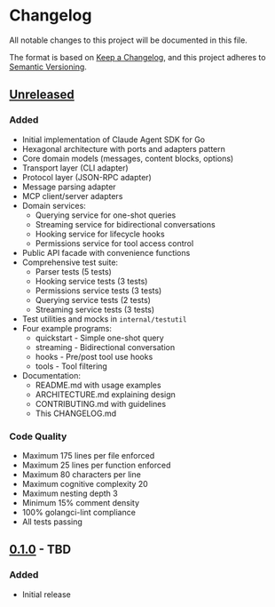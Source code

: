 # Changelog

All notable changes to this project will be documented in this file.

The format is based on [Keep a Changelog](https://keepachangelog.com/en/1.0.0/),
and this project adheres to [Semantic Versioning](https://semver.org/spec/v2.0.0.html).

## [Unreleased]

### Added

- Initial implementation of Claude Agent SDK for Go
- Hexagonal architecture with ports and adapters pattern
- Core domain models (messages, content blocks, options)
- Transport layer (CLI adapter)
- Protocol layer (JSON-RPC adapter)
- Message parsing adapter
- MCP client/server adapters
- Domain services:
  - Querying service for one-shot queries
  - Streaming service for bidirectional conversations
  - Hooking service for lifecycle hooks
  - Permissions service for tool access control
- Public API facade with convenience functions
- Comprehensive test suite:
  - Parser tests (5 tests)
  - Hooking service tests (3 tests)
  - Permissions service tests (3 tests)
  - Querying service tests (2 tests)
  - Streaming service tests (3 tests)
- Test utilities and mocks in `internal/testutil`
- Four example programs:
  - quickstart - Simple one-shot query
  - streaming - Bidirectional conversation
  - hooks - Pre/post tool use hooks
  - tools - Tool filtering
- Documentation:
  - README.md with usage examples
  - ARCHITECTURE.md explaining design
  - CONTRIBUTING.md with guidelines
  - This CHANGELOG.md

### Code Quality

- Maximum 175 lines per file enforced
- Maximum 25 lines per function enforced
- Maximum 80 characters per line
- Maximum cognitive complexity 20
- Maximum nesting depth 3
- Minimum 15% comment density
- 100% golangci-lint compliance
- All tests passing

## [0.1.0] - TBD

### Added

- Initial release

[Unreleased]: https://github.com/conneroisu/claude-agent-sdk-go/compare/v0.1.0...HEAD
[0.1.0]: https://github.com/conneroisu/claude-agent-sdk-go/releases/tag/v0.1.0
